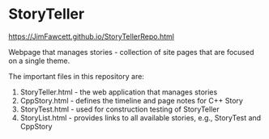 # StoryTeller

https://JimFawcett.github.io/StoryTellerRepo.html

Webpage that manages stories - collection of site pages that are focused on a single theme.

The important files in this repository are:
1. StoryTeller.html - the web application that manages stories
2. CppStory.html - defines the timeline and page notes for C++ Story
3. StoryTest.html - used for construction testing of StoryTeller
4. StoryList.html - provides links to all available stories, e.g., StoryTest and CppStory
